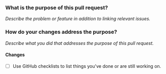 ### What is the purpose of this pull request?
_Describe the problem or feature in addition to linking relevant issues._

### How do your changes address the purpose?
_Describe what you did that addresses the purpose of this pull request._

#### Changes
- [ ] Use GitHub checklists to list things you've done or are still working on.
